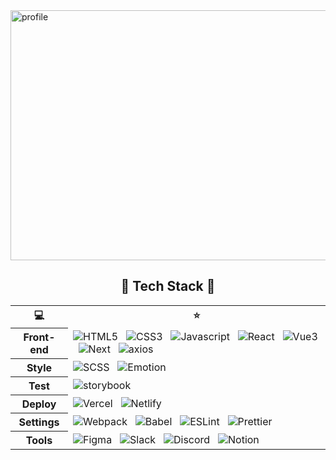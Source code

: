 <img width="1024" height="400" alt="profile" src="https://user-images.githubusercontent.com/68528752/112266619-99131300-8cb7-11eb-87e6-804f7b2e14f1.png">


<h2 align = 'center'>🤖 Tech Stack 🤖</h2>

<table align="center">
 <tr>
  <th>
💻
  </th>
    <th>
⭐️
  </th>
 </tr>
 <tr>
  <th>
   Front-end
  </th>
  <td>
   <img alt="HTML5" src="https://img.shields.io/badge/HTML5-E34F26?style=for-the-badge&logo=HTML5&logoColor=white"/></a> &nbsp
 <img alt="CSS3" src="https://img.shields.io/badge/CSS3-1572B6?style=for-the-badge&logo=CSS3&logoColor=white"/></a> &nbsp
 <img alt="Javascript" src="https://img.shields.io/badge/JavaScript-F7DF1E?style=for-the-badge&logo=JavaScript&logoColor=white"/></a> &nbsp
 <img alt="React" src="https://img.shields.io/badge/React-61DAFB?style=for-the-badge&logo=React&logoColor=white"/></a> &nbsp
 <img alt="Vue3" src="https://img.shields.io/badge/Vue-4FC08D?style=for-the-badge&logo=Vue&logoColor=white"/></a> &nbsp
 <img alt="Next" src="https://img.shields.io/badge/Next-000000?style=for-the-badge&logo=Next.js&logoColor=white"/></a> &nbsp
 <img alt="axios" src="https://img.shields.io/badge/axios-3b5bdb?style=for-the-badge&logoColor=white"/></a> &nbsp
  </td>
 </tr>
 <tr>
  <th>
   Style
  </th>
  <td>
   <img alt="SCSS" src="https://img.shields.io/badge/Sass-CC6699?style=for-the-badge&logo=Sass&logoColor=white"/></a> &nbsp
   <img alt="Emotion" src="https://img.shields.io/badge/Emotion-e599f7?style=for-the-badge&logo=Emotion"/></a> &nbsp
  </td>
 </tr>
  <tr>
  <th>
   Test
  </th>
  <td>
   <img alt="storybook" src="https://img.shields.io/badge/Storybook-FF4785?style=for-the-badge&logo=Storybook&logoColor=white"/></a> &nbsp
  </td>
 </tr>
   <tr>
  <th>
   Deploy
  </th>
  <td>
   <img alt="Vercel" src="https://img.shields.io/badge/Vercel-000000?style=for-the-badge&logo=Vercel&logoColor=white"/></a> &nbsp
   <img alt="Netlify" src="https://img.shields.io/badge/Netlify-00C7B7?style=for-the-badge&logo=Netlify&logoColor=white"/></a> &nbsp
  </td>
 </tr>
  <tr>
  <th>
   Settings
  </th>
  <td>
   <img alt="Webpack" src="https://img.shields.io/badge/Webpack-8DD6F9?style=for-the-badge&logo=Webpack&logoColor=white"/></a> &nbsp
   <img alt="Babel" src="https://img.shields.io/badge/Babel-F9DC3E?style=for-the-badge&logo=Babel&logoColor=white"/></a> &nbsp
   <img alt="ESLint" src="https://img.shields.io/badge/Eslint-4B32C3?style=for-the-badge&logo=Eslint&logoColor=white"/></a> &nbsp
   <img alt="Prettier" src="https://img.shields.io/badge/Prettier-F7B93E?style=for-the-badge&logo=Prettier&logoColor=white"/></a> &nbsp
  </td>
 </tr>
   <tr>
  <th>
   Tools
  </th>
  <td>
   <img alt="Figma" src="https://img.shields.io/badge/Figma-F24E1E?style=for-the-badge&logo=Figma&logoColor=white"/></a> &nbsp
   <img alt="Slack" src="https://img.shields.io/badge/Slack-862e9c?style=for-the-badge"/></a> &nbsp
      <img alt="Discord" src="https://img.shields.io/badge/Discord-5865F2?style=for-the-badge&logo=Discord&logoColor=white"/></a> &nbsp
   <img alt="Notion" src="https://img.shields.io/badge/Notion-000000?style=for-the-badge&logo=Notion&logoColor=white"/></a> &nbsp
  </td>
 </tr>
</table>


 
 
 
